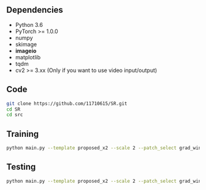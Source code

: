 
## Dependencies
* Python 3.6
* PyTorch >= 1.0.0
* numpy
* skimage
* **imageio**
* matplotlib
* tqdm
* cv2 >= 3.xx (Only if you want to use video input/output)

## Code
```bash
git clone https://github.com/11710615/SR.git
cd SR
cd src
```

## Training
```bash
python main.py --template proposed_x2 --scale 2 --patch_select grad_window --loss 1*RL1 --batch_size 8 --gpu_ids 2,3
```

## Testing
```bash
python main.py --template proposed_x2 --scale 2 --patch_select grad_window --loss 1*RL1 --batch_size 8 --gpu_ids 2,3 --test_only --save_results --pre_train */model_best.pt
```

